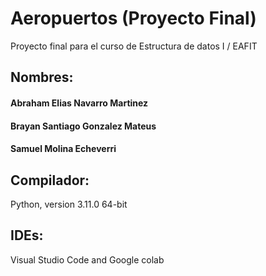 # Aeropuertos (Proyecto Final)
Proyecto final para el curso de Estructura de datos I / EAFIT
## Nombres:
#### Abraham Elias Navarro Martinez
#### Brayan Santiago Gonzalez Mateus
#### Samuel Molina Echeverri
## Compilador: 
Python, version 3.11.0 64-bit
## IDEs:
Visual Studio Code and Google colab
